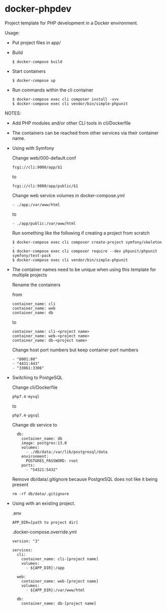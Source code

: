 # docker-phpdev

Project template for PHP development in a Docker environment.

Usage:

- Put project files in app/

- Build

  `````$ docker-compose build`````

- Start containers

  `````$ docker-compose up`````
  
- Run commands within the cli container

  ```
  $ docker-compose exec cli composer install -vvv
  $ docker-compose exec cli vendor/bin/simple-phpunit
  ```
  
NOTES:

- Add PHP modules and/or other CLI tools in cli/Dockerfile
- The containers can be reached from other services via their container name.
- Using with Symfony

  Change web/000-default.conf

    ```fcgi://cli:9000/app/$1```
    
    to
    
    ```fcgi://cli:9000/app/public/$1```
    
  Change web service volumes in docker-compose.yml
   
   ```- ./app:/var/www/html```
   
   to
   
   ```- ./app/public:/var/www/html```
   
  Run something like the following if creating a project from scratch
  
  ```
  $ docker-compose exec cli composer create-project symfony/skeleton .
  $ docker-compose exec cli composer require --dev phpunit/phpunit symfony/test-pack
  $ docker-compose exec cli vendor/bin/simple-phpunit
  ```
- The container names need to be unique when using this template for multiple projects

  Rename the containers

    from
    ```
    container_name: cli
    container_name: web
    container_name: db
    ```
    
    to
    
    ```
    container_name: cli-<project name>
    container_name: web-<project name>
    container_name: db-<project name>
    ```
  
  Change host port numbers but keep container port numbers
  
    ```
    - "8001:80"
    - "4431:443"
    - "33061:3306"
    ```
- Switching to PostgeSQL

  Change cli/Dockerfile
  
  ```php7.4-mysql```
  
  to
  
  ```php7.4-pgsql```
  
  Change db service to
  
  ```
    db:
      container_name: db
      image: postgres:13.0
      volumes:
        - ./db/data:/var/lib/postgresql/data
      environment:
        POSTGRES_PASSWORD: root
      ports:
        - "54321:5432"
  ```
  
  Remove db/data/.gitignore because PostgreSQL does not like it being present
  
  ```rm -rf db/data/.gitignore```


- Using with an existing project.

  .env
  ```
  APP_DIR=[path to project dir]
  ```

  .docker-compose.override.yml
  ```
  version: "3"

  services:
    cli:
      container_name: cli-[project name]
      volumes:
        - ${APP_DIR}:/app

    web:
      container_name: web-[project name]
      volumes:
        - ${APP_DIR}:/var/www/html

    db:
      container_name: db-[project name]
  ```